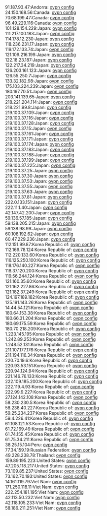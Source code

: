 91.187.93.47:Andorra: [ovpn config](vpn/91_187_93_47.ovpn)  
24.150.168.56:Canada: [ovpn config](vpn/24_150_168_56.ovpn)  
70.68.199.47:Canada: [ovpn config](vpn/70_68_199_47.ovpn)  
96.49.229.116:Canada: [ovpn config](vpn/96_49_229_116.ovpn)  
101.128.154.229:Japan: [ovpn config](vpn/101_128_154_229.ovpn)  
111.217.100.183:Japan: [ovpn config](vpn/111_217_100_183.ovpn)  
114.178.12.230:Japan: [ovpn config](vpn/114_178_12_230.ovpn)  
118.236.231.17:Japan: [ovpn config](vpn/118_236_231_17.ovpn)  
119.172.133.74:Japan: [ovpn config](vpn/119_172_133_74.ovpn)  
121.109.216.199:Japan: [ovpn config](vpn/121_109_216_199.ovpn)  
122.18.23.187:Japan: [ovpn config](vpn/122_18_23_187.ovpn)  
122.217.34.219:Japan: [ovpn config](vpn/122_217_34_219.ovpn)  
126.203.161.123:Japan: [ovpn config](vpn/126_203_161_123.ovpn)  
126.55.250.7:Japan: [ovpn config](vpn/126_55_250_7.ovpn)  
133.32.182.98:Japan: [ovpn config](vpn/133_32_182_98.ovpn)  
175.103.224.239:Japan: [ovpn config](vpn/175_103_224_239.ovpn)  
180.197.70.51:Japan: [ovpn config](vpn/180_197_70_51.ovpn)  
203.141.139.65:Japan: [ovpn config](vpn/203_141_139_65.ovpn)  
218.221.204.114:Japan: [ovpn config](vpn/218_221_204_114.ovpn)  
218.221.99.8:Japan: [ovpn config](vpn/218_221_99_8.ovpn)  
219.100.37.109:Japan: [ovpn config](vpn/219_100_37_109.ovpn)  
219.100.37.116:Japan: [ovpn config](vpn/219_100_37_116.ovpn)  
219.100.37.128:Japan: [ovpn config](vpn/219_100_37_128.ovpn)  
219.100.37.15:Japan: [ovpn config](vpn/219_100_37_15.ovpn)  
219.100.37.161:Japan: [ovpn config](vpn/219_100_37_161.ovpn)  
219.100.37.171:Japan: [ovpn config](vpn/219_100_37_171.ovpn)  
219.100.37.174:Japan: [ovpn config](vpn/219_100_37_174.ovpn)  
219.100.37.183:Japan: [ovpn config](vpn/219_100_37_183.ovpn)  
219.100.37.188:Japan: [ovpn config](vpn/219_100_37_188.ovpn)  
219.100.37.199:Japan: [ovpn config](vpn/219_100_37_199.ovpn)  
219.100.37.225:Japan: [ovpn config](vpn/219_100_37_225.ovpn)  
219.100.37.25:Japan: [ovpn config](vpn/219_100_37_25.ovpn)  
219.100.37.30:Japan: [ovpn config](vpn/219_100_37_30.ovpn)  
219.100.37.53:Japan: [ovpn config](vpn/219_100_37_53.ovpn)  
219.100.37.55:Japan: [ovpn config](vpn/219_100_37_55.ovpn)  
219.100.37.63:Japan: [ovpn config](vpn/219_100_37_63.ovpn)  
219.100.37.81:Japan: [ovpn config](vpn/219_100_37_81.ovpn)  
222.0.133.151:Japan: [ovpn config](vpn/222_0_133_151.ovpn)  
222.11.1.40:Japan: [ovpn config](vpn/222_11_1_40.ovpn)  
42.147.42.200:Japan: [ovpn config](vpn/42_147_42_200.ovpn)  
59.136.57.185:Japan: [ovpn config](vpn/59_136_57_185.ovpn)  
59.138.205.215:Japan: [ovpn config](vpn/59_138_205_215.ovpn)  
59.138.98.99:Japan: [ovpn config](vpn/59_138_98_99.ovpn)  
60.108.192.62:Japan: [ovpn config](vpn/60_108_192_62.ovpn)  
60.47.229.236:Japan: [ovpn config](vpn/60_47_229_236.ovpn)  
112.151.99.87:Korea Republic of: [ovpn config](vpn/112_151_99_87.ovpn)  
112.169.78.124:Korea Republic of: [ovpn config](vpn/112_169_78_124.ovpn)  
112.220.133.60:Korea Republic of: [ovpn config](vpn/112_220_133_60.ovpn)  
116.125.250.100:Korea Republic of: [ovpn config](vpn/116_125_250_100.ovpn)  
118.176.140.227:Korea Republic of: [ovpn config](vpn/118_176_140_227.ovpn)  
118.37.120.200:Korea Republic of: [ovpn config](vpn/118_37_120_200.ovpn)  
119.56.244.124:Korea Republic of: [ovpn config](vpn/119_56_244_124.ovpn)  
121.160.35.60:Korea Republic of: [ovpn config](vpn/121_160_35_60.ovpn)  
121.162.227.86:Korea Republic of: [ovpn config](vpn/121_162_227_86.ovpn)  
121.182.37.249:Korea Republic of: [ovpn config](vpn/121_182_37_249.ovpn)  
124.197.189.182:Korea Republic of: [ovpn config](vpn/124_197_189_182.ovpn)  
125.191.143.26:Korea Republic of: [ovpn config](vpn/125_191_143_26.ovpn)  
14.44.54.121:Korea Republic of: [ovpn config](vpn/14_44_54_121.ovpn)  
180.64.153.38:Korea Republic of: [ovpn config](vpn/180_64_153_38.ovpn)  
180.66.31.204:Korea Republic of: [ovpn config](vpn/180_66_31_204.ovpn)  
180.69.175.59:Korea Republic of: [ovpn config](vpn/180_69_175_59.ovpn)  
180.70.218.209:Korea Republic of: [ovpn config](vpn/180_70_218_209.ovpn)  
1.223.145.195:Korea Republic of: [ovpn config](vpn/1_223_145_195.ovpn)  
1.242.89.253:Korea Republic of: [ovpn config](vpn/1_242_89_253.ovpn)  
1.248.52.131:Korea Republic of: [ovpn config](vpn/1_248_52_131.ovpn)  
211.107.177.176:Korea Republic of: [ovpn config](vpn/211_107_177_176.ovpn)  
211.194.116.34:Korea Republic of: [ovpn config](vpn/211_194_116_34.ovpn)  
220.70.19.6:Korea Republic of: [ovpn config](vpn/220_70_19_6.ovpn)  
220.93.53.151:Korea Republic of: [ovpn config](vpn/220_93_53_151.ovpn)  
220.94.124.94:Korea Republic of: [ovpn config](vpn/220_94_124_94.ovpn)  
221.146.76.133:Korea Republic of: [ovpn config](vpn/221_146_76_133.ovpn)  
222.109.185.200:Korea Republic of: [ovpn config](vpn/222_109_185_200.ovpn)  
222.119.4.93:Korea Republic of: [ovpn config](vpn/222_119_4_93.ovpn)  
222.99.9.227:Korea Republic of: [ovpn config](vpn/222_99_9_227.ovpn)  
27.124.142.108:Korea Republic of: [ovpn config](vpn/27_124_142_108.ovpn)  
58.230.230.5:Korea Republic of: [ovpn config](vpn/58_230_230_5.ovpn)  
58.238.40.227:Korea Republic of: [ovpn config](vpn/58_238_40_227.ovpn)  
59.25.234.237:Korea Republic of: [ovpn config](vpn/59_25_234_237.ovpn)  
59.4.226.41:Korea Republic of: [ovpn config](vpn/59_4_226_41.ovpn)  
61.108.121.53:Korea Republic of: [ovpn config](vpn/61_108_121_53.ovpn)  
61.72.169.49:Korea Republic of: [ovpn config](vpn/61_72_169_49.ovpn)  
61.74.155.45:Korea Republic of: [ovpn config](vpn/61_74_155_45.ovpn)  
61.75.34.211:Korea Republic of: [ovpn config](vpn/61_75_34_211.ovpn)  
38.25.15.104:Peru: [ovpn config](vpn/38_25_15_104.ovpn)  
77.34.159.19:Russian Federation: [ovpn config](vpn/77_34_159_19.ovpn)  
49.228.238.78:Thailand: [ovpn config](vpn/49_228_238_78.ovpn)  
159.89.195.223:United States: [ovpn config](vpn/159_89_195_223.ovpn)  
47.205.118.217:United States: [ovpn config](vpn/47_205_118_217.ovpn)  
73.109.85.237:United States: [ovpn config](vpn/73_109_85_237.ovpn)  
73.162.70.193:United States: [ovpn config](vpn/73_162_70_193.ovpn)  
14.161.119.79:Viet Nam: [ovpn config](vpn/14_161_119_79.ovpn)  
171.250.118.11:Viet Nam: [ovpn config](vpn/171_250_118_11.ovpn)  
222.254.181.195:Viet Nam: [ovpn config](vpn/222_254_181_195.ovpn)  
42.113.50.232:Viet Nam: [ovpn config](vpn/42_113_50_232.ovpn)  
42.118.105.233:Viet Nam: [ovpn config](vpn/42_118_105_233.ovpn)  
58.186.211.251:Viet Nam: [ovpn config](vpn/58_186_211_251.ovpn)  
